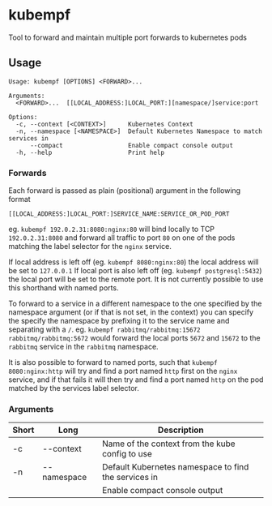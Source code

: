# kubempf

Tool to forward and maintain multiple port forwards to kubernetes pods

## Usage

```
Usage: kubempf [OPTIONS] <FORWARD>...

Arguments:
  <FORWARD>...  [[LOCAL_ADDRESS:]LOCAL_PORT:][namespace/]service:port

Options:
  -c, --context [<CONTEXT>]      Kubernetes Context
  -n, --namespace [<NAMESPACE>]  Default Kubernetes Namespace to match services in
      --compact                  Enable compact console output
  -h, --help                     Print help
```

### Forwards

Each forward is passed as plain (positional) argument in the following format

`[[LOCAL_ADDRESS:]LOCAL_PORT:]SERVICE_NAME:SERVICE_OR_POD_PORT`

eg. `kubempf 192.0.2.31:8080:nginx:80` will bind locally to TCP `192.0.2.31:8080` and
forward all traffic to port `80` on one of the pods matching the label selector for the
`nginx` service.

If local address is left off (eg. `kubempf 8080:nginx:80`) the local address will be set
to `127.0.0.1`
If local port is also left off (eg. `kubempf postgresql:5432`) the local port will be set
to the remote port. It is not currently possible to use this shorthand with named ports.

To forward to a service in a different namespace to the one specified by the namespace
argument (or if that is not set, in the context) you can specify the specify the
namespace by prefixing it to the service name and separating with a `/`.
eg. `kubempf rabbitmq/rabbitmq:15672 rabbitmq/rabbitmq:5672` would forward the local ports
`5672` and `15672` to the `rabbitmq` service in the `rabbitmq` namespace.

It is also possible to forward to named ports, such that `kubempf 8080:nginx:http`
will try and find a port named `http` first on the `nginx` service, and if that fails
it will then try and find a port named `http` on the pod matched by the services label
selector.

### Arguments

| Short | Long        | Description                                          |
| ----- | ----------- | ---------------------------------------------------- |
| -c    | --context   | Name of the context from the kube config to use      |
| -n    | --namespace | Default Kubernetes namespace to find the services in |
|       |             | Enable compact console output                        |
